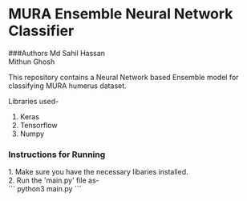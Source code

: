 # MURA Ensemble Neural Network Classifier

###Authors
Md Sahil Hassan<br>
Mithun Ghosh<br>

This repository contains a Neural Network based Ensemble model for classifying MURA humerus dataset.

Libraries used-
1. Keras<br>
2. Tensorflow<br>
3. Numpy<br>

<h3>Instructions for Running</h3>
1. Make sure you have the necessary libaries installed.<br>
2. Run the 'main.py' file as-<br>
```
python3 main.py
```
